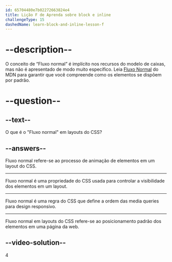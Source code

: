 ```yaml
---
id: 65704480e7b02272663824e4
title: Lição F de Aprenda sobre block e inline
challengeType: 15
dashedName: learn-block-and-inline-lesson-f
---
```


# --description--

O conceito de “Fluxo normal” é implícito nos recursos do modelo de caixas, mas não é apresentado de modo muito específico. Leia <a href="https://developer.mozilla.org/en-US/docs/Learn/CSS/CSS_layout/Normal_Flow" target="_blank">Fluxo Normal</a> do MDN para garantir que você compreende como os elementos se dispõem por padrão.

# --question--

## --text--

O que é o "Fluxo normal" em layouts do CSS?

## --answers--

Fluxo normal refere-se ao processo de animação de elementos em um layout do CSS.

---

Fluxo normal é uma propriedade do CSS usada para controlar a visibilidade dos elementos em um layout.

---

Fluxo normal é uma regra do CSS que define a ordem das media queries para design responsivo.

---

Fluxo normal em layouts do CSS refere-se ao posicionamento padrão dos elementos em uma página da web.

## --video-solution--

4
